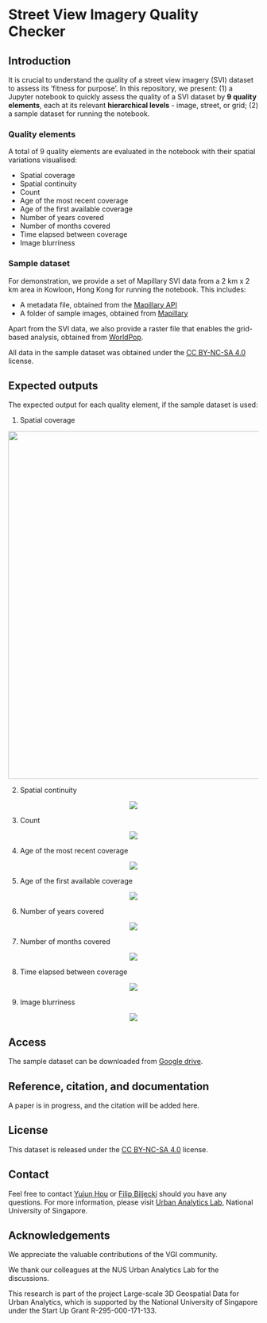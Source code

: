 # Street View Imagery Quality Checker

## Introduction
It is crucial to understand the quality of a street view imagery (SVI) dataset to assess its ’fitness for purpose’. In this repository, we present: (1) a Jupyter notebook to quickly assess the quality of a SVI dataset by **9 quality elements**, each at its relevant **hierarchical levels** - image, street, or grid; (2) a sample dataset for running the notebook.

### Quality elements
A total of 9 quality elements are evaluated in the notebook with their spatial variations visualised:
* Spatial coverage
* Spatial continuity
* Count
* Age of the most recent coverage
* Age of the first available coverage
* Number of years covered
* Number of months covered
* Time elapsed between coverage
* Image blurriness

### Sample dataset
For demonstration, we provide a set of Mapillary SVI data from a 2 km x 2 km area in Kowloon, Hong Kong for running the notebook. This includes:
* A metadata file, obtained from the [Mapillary API](https://www.mapillary.com/developer/api-documentation)
* A folder of sample images, obtained from [Mapillary](https://www.mapillary.com/)

Apart from the SVI data, we also provide a raster file that enables the grid-based analysis, obtained from [WorldPop](https://www.worldpop.org/).

All data in the sample dataset was obtained under the [CC BY-NC-SA 4.0](https://creativecommons.org/licenses/by-nc-sa/4.0/) license.

## Expected outputs

The expected output for each quality element, if the sample dataset is used:

1. Spatial coverage
<div align=center>
<img src="expected_outputs/spatial-coverage.png" width="700">
</div>

2. Spatial continuity
<div align=center>
<img src="expected_outputs/spatial-continuity.png" width=”100">
</div>

3. Count
<div align=center>
<img src="expected_outputs/count.png" width=”700px">
</div>

4. Age of the most recent coverage
<div align=center>
<img src="expected_outputs/most-recent.png" width=”700px">
</div>

5. Age of the first available coverage
<div align=center>
<img src="expected_outputs/first-avail.png" width=”700px">
</div>

6. Number of years covered
<div align=center>
<img src="expected_outputs/num-years.png" width=”700px">
</div>

7. Number of months covered
<div align=center>
<img src="expected_outputs/num-months.png" width=”700px">
</div>

8. Time elapsed between coverage
<div align=center>
<img src="expected_outputs/time-elapsed.png" width=”700px">
</div>

9. Image blurriness
<div align=center>
<img src="expected_outputs/blurriness.png" width=”350px">
</div>


## Access
The sample dataset can be downloaded from [Google drive](https://drive.google.com/file/d/1UtAKOO5cgtqEQ7e4T4RiFkETmnLKO4El/view?usp=sharing).

## Reference, citation, and documentation
A paper is in progress, and the citation will be added here.

## License
This dataset is released under the [CC BY-NC-SA 4.0](https://creativecommons.org/licenses/by-nc-sa/4.0/) license.

## Contact
Feel free to contact [Yujun Hou](https://ual.sg/authors/yujun/) or [Filip Biljecki](https://ual.sg/authors/filip/) should you have any questions.
For more information, please visit [Urban Analytics Lab](https://ual.sg/), National University of Singapore.

## Acknowledgements
We appreciate the valuable contributions of the VGI community.

We thank our colleagues at the NUS Urban Analytics Lab for the discussions.

This research is part of the project Large-scale 3D Geospatial Data for Urban Analytics, which is supported by the National University of Singapore under the Start Up Grant R-295-000-171-133.
